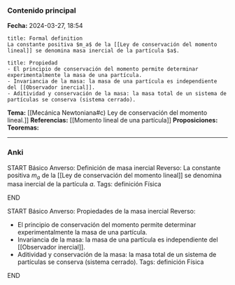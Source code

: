 ### Contenido principal

**Fecha:** 2024-03-27, 18:54

```ad-formal
title: Formal definition
La constante positiva $m_a$ de la [[Ley de conservación del momento lineal]] se denomina masa inercial de la partícula $a$.
```

```ad-note
title: Propiedad
- El principio de conservación del momento permite determinar experimentalmente la masa de una partícula.
- Invariancia de la masa: la masa de una partícula es independiente del [[Observador inercial]].
- Aditividad y conservación de la masa: la masa total de un sistema de partículas se conserva (sistema cerrado).
```


**Tema:** [[Mecánica Newtoniana#c) Ley de conservación del momento lineal.]]
**Referencias:** [[Momento lineal de una partícula]]
**Proposiciones:**
**Teoremas:**

---
### Anki

START
Básico
Anverso: Definición de masa inercial
Reverso: La constante positiva $m_a$ de la [[Ley de conservación del momento lineal]] se denomina masa inercial de la partícula $a$.
Tags: definición Física
<!--ID: 1718033661213-->
END

START
Básico
Anverso: Propiedades de la masa inercial
Reverso: 
- El principio de conservación del momento permite determinar experimentalmente la masa de una partícula.
- Invariancia de la masa: la masa de una partícula es independiente del [[Observador inercial]].
- Aditividad y conservación de la masa: la masa total de un sistema de partículas se conserva (sistema cerrado).
Tags: definición Física
<!--ID: 1718033661218-->
END
